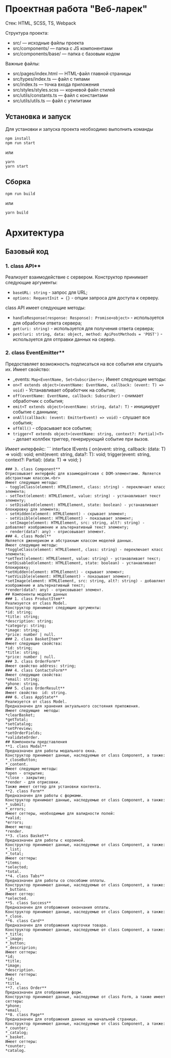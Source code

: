 # Проектная работа "Веб-ларек"

Стек: HTML, SCSS, TS, Webpack

Структура проекта:
- src/ — исходные файлы проекта
- src/components/ — папка с JS компонентами
- src/components/base/ — папка с базовым кодом

Важные файлы:
- src/pages/index.html — HTML-файл главной страницы
- src/types/index.ts — файл с типами
- src/index.ts — точка входа приложения
- src/styles/styles.scss — корневой файл стилей
- src/utils/constants.ts — файл с константами
- src/utils/utils.ts — файл с утилитами

## Установка и запуск
Для установки и запуска проекта необходимо выполнить команды

```
npm install
npm run start
```

или

```
yarn
yarn start
```
## Сборка

```
npm run build
```

или

```
yarn build
```
# Архитектура
## Базовый код
### 1. class API**<br>
  Реализует взаимодействие с сервером. Конструктор принимает следующие аргументы:
  
  - ```baseURL: string``` - запрос для URL;
  - ```options: RequestInit = {}``` - опции запроса для доступа к серверу.

  class API имеет следующие методы:
  - ```handleResponse(response: Response): Promise<object>``` - используется для обработки ответа сервера;
  - ```get(uri: string)``` - используется для получения ответа сервера;
  - ```post(uri: string, data: object, method: ApiPostMethods = 'POST')``` - используется для отправки данных на сервер.<br>
  
### 2. class EventEmitter**<br>
  Предоставляет возможность подписаться на все события или слушать их. Имеет свойство:
  - _events: ```Map<EventName, Set<Subscriber>>;```
  Имеет следующие методы:
  - ```on<T extends object>(eventName: EventName, callback: (event: T) => void)``` - Устанавливает обработчик на событие;
  - ```off(eventName: EventName, callback: Subscriber)``` - снимает обработчик с события;
  - ```emit<T extends object>(eventName: string, data?: T)``` - инициирует событие с данными;
  - ```onAll(callback: (event: EmitterEvent) => void)``` - слушает все события;
  - ```offAll()``` - сбрасывает все события;
  - ```trigger<T extends object>(eventName: string, context?: Partial)<T>``` - делает коллбек триггер, генерирующий событие при вызов.<br>

  Имеет интерфейс:
    ```
    interface IEvents {
    on(event: string, callback: (data: T) => void): void;
    emit(event: string, data?: T): void;
    trigger(event: string, context?: Partial): (data: T) => void; }
  ```
### 3. class Component**
  Отрисовывает интерфейс для взаимодейтсивя с DOM-элементами. Является абстрактным классом.<br>
  Имеет следующие методы:
  - toggleClass(element: HTMLElement, class: string) - переключает класс элемента;
  - setText(element: HTMLElement, value: string) - устанавливает текст элементу;
  - setDisabled(element: HTMLElement, state: boolean) - устанавливает блокировку для элемента;
  - setHidden(element: HTMLElement) - скрывает элемент;
  - setVisible(element: HTMLElement) - показывает элемент;
  - setImage(element: HTMLElement, src: string, alt?: string) - добавляет изображение и альтернативный текст элементу;
  - render(data?: any) - отрисовывает элемент.
### 4. class Model**
  Является дженериком и абстракным классом моделей данных.
  Имеет следующие методы:
  *toggleClass(element: HTMLElement, class: string) - переключает класс элемента;
  *setText(element: HTMLElement, value: string) - устанавливает текст;
  *setDisabled(element: HTMLElement, state: boolean) - устанавливает блокировку;
  *setHidden(element: HTMLElement) - скрывает элемент;
  *setVisible(element: HTMLElement) - показывает элемент;
  *setImage(element: HTMLElement, src: string, alt?: string) - добавляет изображение и альтернативный текст;
  *render(data?: any) - отрисовывает элемент.
## Компоненты модели данных 
### 1. class ProductItem** 
  Реализуется от class Model.
  Конструктор принимает следующие аргументы:
  *id: string;
  *title: string;
  *description: string;
  *category: string;
  *image: string;
  *price: number | null.
### 2. class BasketItem**
  Имеет следующие свойства:
  *id: string;
  *title: string;
  *price: number | null.
### 3. class OrderForm**
  Имеет свойство address: string;
### 4. class ContactsForm**
  Имеет следующие свойства:
  *email: string;
  *phone: string.
### 5. class OrderResult**
Имеет свойство  id: string.
### 6. class AppState**
  Реализуется от class Model.
  Предназначен для хранения актуального состояния приложения.
  Имеет следующие  методы:
  *clearBasket;
  *getTotal;
  *setCatalog;
  *setPreview;
  *setOrderFields;
  *validateOrder.
## Компоненты представления
**1. class Modal**
  Предназначен для работы модального окна.
  Конструктор принимает данные, наследуемые от class Component, а также:
  *_closeButton;
  *_content.
  Имеет следующие методы:
  *open - открытие;
  *close - закрытие;
  *render - для отрисовки.
  Также имеет сеттер для установки контента.
**2. class Form**
  Предназначен для работы с формами.
  Конструктор принимает данные, наследуемые от class Component, а также:
  *_submit;
  *_errors;
  Имеет сеттеры, необходимые для валидности полей:
  *valid;
  *errors;
  Имеет метод:
  *render.
**3. class Basket**
  Предназначен для работы с корзиной.
  Конструктор принимает данные, наследуемые от class Component, а также:
  *_list;
  *_total;
  Имеет сеттеры:
  *items;
  *selected;
  *total.
**4. class Tabs**
  Предназначен для работы со способами оплаты.
  Конструктор принимает данные, наследуемые от class Component, а также:
  *_buttons.
  Имеет сеттер:
  *selected.
**5. class Success**
  Предназначен для отображения окончания оплаты.
  Конструктор принимает данные, наследуемые от class Component, а также:
  *_close.
**6. class Card**
  Предназначен для отображения карточки товара.
  Конструктор принимает данные, наследуемые от class Component, а также:
  *_title;
  *_image;
  *_button;
  *_descriprion;
  Имеет сеттеры:
  *id;
  *title;
  *image;
  *description.
  Имеет геттеры:
  *id;
  *title.
**7. class Order**
  Предназначен для отображения форм.
  Конструктор принимает данные, наследуемые от class Form, а также имеет сеттеры:
  *phone;
  *email.
**8. class Page**
  Предназначен для отображения данных на начальной странице.
  Конструктор принимает данные, наследуемые от class Component, а также:
  *_counter;
  *_catalog;
  *_basket.
  Имеет сеттеры:
  *counter;
  *catalog.